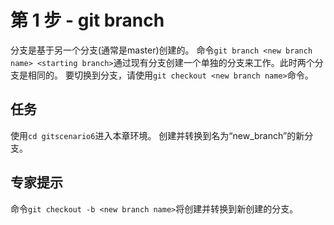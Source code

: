 # 第 1 步 - git branch
 分支是基于另一个分支(通常是master)创建的。 命令`git branch <new branch name> <starting branch>`通过现有分支创建一个单独的分支来工作。此时两个分支是相同的。
要切换到分支，请使用`git checkout <new branch name>`命令。

## 任务
使用`cd gitscenario6`进入本章环境。
创建并转换到名为“new_branch”的新分支。

## 专家提示
命令`git checkout -b <new branch name>`将创建并转换到新创建的分支。 
